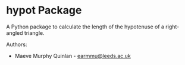 # hypot Package

A Python package to calculate the length of the hypotenuse of a right-angled triangle.

Authors:
- Maeve Murphy Quinlan - earmmu@leeds.ac.uk